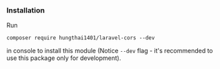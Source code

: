 ### Installation

Run
   ```   
   composer require hungthai1401/laravel-cors --dev
   ```
   in console to install this module (Notice `--dev` flag - it's recommended to use this package only for development). 
